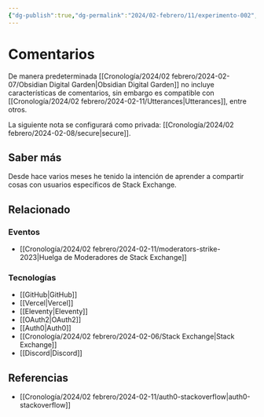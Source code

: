 ```yaml
---
{"dg-publish":true,"dg-permalink":"2024/02-febrero/11/experimento-002","permalink":"/2024/02-febrero/11/experimento-002/","tags":["experimento"],"created":"2024-02-11T13:54:55.363-06:00","updated":"2024-02-11T13:58:01.997-06:00"}
---
```



# Comentarios

De manera predeterminada [[Cronología/2024/02 febrero/2024-02-07/Obsidian Digital Garden\|Obsidian Digital Garden]] no incluye características de comentarios, sin embargo es compatible con [[Cronología/2024/02 febrero/2024-02-11/Utterances\|Utterances]], entre otros. 

La siguiente nota se configurará como privada: [[Cronología/2024/02 febrero/2024-02-08/secure\|secure]].

## Saber más
Desde hace varios meses he tenido la intención de aprender a compartir cosas con  usuarios específicos de Stack Exchange. 
## Relacionado
### Eventos
- [[Cronología/2024/02 febrero/2024-02-11/moderators-strike-2023\|Huelga de Moderadores de Stack Exchange]]
### Tecnologías
- [[GitHub\|GitHub]]
- [[Vercel\|Vercel]]
- [[Eleventy\|Eleventy]]
- [[OAuth2\|OAuth2]]
- [[Auth0\|Auth0]]
- [[Cronología/2024/02 febrero/2024-02-06/Stack Exchange\|Stack Exchange]]
- [[Discord\|Discord]]
## Referencias
- [[Cronología/2024/02 febrero/2024-02-11/auth0-stackoverflow\|auth0-stackoverflow]]